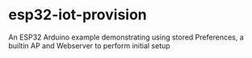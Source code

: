 # esp32-iot-provision
An ESP32 Arduino example demonstrating using stored Preferences, a builtin AP and Webserver to perform initial setup
